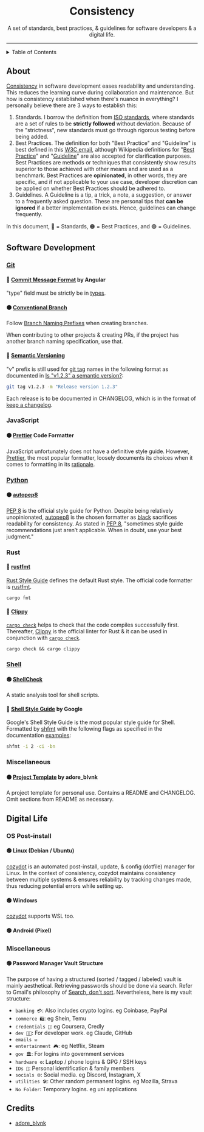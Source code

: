 <div align="center"> <!-- use align as CSS is not allowed on GitHub markdown https://github.com/orgs/community/discussions/22728 -->
  <h1>Consistency</h1> <!-- Project Name -->
  <p> <!-- Description -->
    A set of standards, best practices, & guidelines for software developers & a digital life.
  </p>
</div>

---

<details>
<summary>Table of Contents</summary>

- [About](#about)
- [Software Development](#software-development)
  - [Git](#git)
    - [🔴 Commit Message Format by Angular](#-commit-message-format-by-angular)
    - [🟠 Conventional Branch](#-conventional-branch)
    - [🔴 Semantic Versioning](#-semantic-versioning)
  - [JavaScript](#javascript)
    - [🟠 Prettier Code Formatter](#-prettier-code-formatter)
  - [Python](#python)
    - [🟠 autopep8](#-autopep8)
  - [Rust](#rust)
    - [🔴 rustfmt](#-rustfmt)
    - [🔴 Clippy](#-clippy)
  - [Shell](#shell)
    - [🟢 ShellCheck](#-shellcheck)
    - [🔴 Shell Style Guide by Google](#-shell-style-guide-by-google)
  - [Miscellaneous](#miscellaneous)
    - [🟠 Project Template by adore\_blvnk](#-project-template-by-adore_blvnk)
- [Digital Life](#digital-life)
  - [OS Post-install](#os-post-install)
    - [🟢 Linux (Debian / Ubuntu)](#-linux-debian--ubuntu)
    - [🟢 Windows](#-windows)
    - [🟢 Android (Pixel)](#-android-pixel)
  - [Miscellaneous](#miscellaneous-1)
    - [🟢 Password Manager Vault Structure](#-password-manager-vault-structure)
</details>

## About

[Consistency](https://www.tuple.nl/en/knowledge-base/consistency) in software development eases readability and understanding. This reduces the learning curve during collaboration and maintenance. But how is consistency established when there's nuance in everything? I personally believe there are 3 ways to establish this:

1. Standards. I borrow the definition from [ISO standards](https://www.iso.org/standards.html), where standards are a set of rules to be **strictly followed** without deviation. Because of the "strictness", new standards must go through rigorous testing before being added.
2. Best Practices. The definition for both "Best Practice" and "Guideline" is best defined in this [W3C email](https://lists.w3.org/Archives/Public/public-ldp-wg/2013Jul/0006.html), although Wikipedia definitions for "[Best Practice](https://wikipedia.org/wiki/Coding_best_practices)" and "[Guideline](https://wikipedia.org/wiki/Guideline)" are also accepted for clarification purposes. Best Practices are methods or techniques that consistently show results superior to those achieved with other means and are used as a benchmark. Best Practices are **opinionated**, in other words, they are specific, and if not applicable to your use case, developer discretion can be applied on whether Best Practices should be adhered to.
3. Guidelines. A Guideline is a tip, a trick, a note, a suggestion, or answer to a frequently asked question. These are personal tips that **can be ignored** if a better implementation exists. Hence, guidelines can change frequently.

In this document, 🔴 = Standards, 🟠 = Best Practices, and 🟢 = Guidelines.

## Software Development

### [Git](https://git-scm.com)

#### 🔴 [Commit Message Format](https://github.com/angular/angular/blob/main/CONTRIBUTING.md) by Angular

"type" field must be strictly be in [types](https://github.com/angular/angular/blob/main/CONTRIBUTING.md#type).

#### 🟠 [Conventional Branch](https://conventional-branch.github.io)

Follow [Branch Naming Prefixes](https://conventional-branch.github.io/#branch-naming-prefixes) when creating branches.

When contributing to other projects & creating PRs, if the project has another branch naming specification, use that.

#### 🔴 [Semantic Versioning](https://semver.org)

"v" prefix is still used for [git tag](https://git-scm.com/docs/git-tag) names in the following format as documented in [Is "v1.2.3" a semantic version?](https://semver.org/#is-v123-a-semantic-version):

```bash
git tag v1.2.3 -m "Release version 1.2.3"
```

Each release is to be documented in CHANGELOG, which is in the format of [keep a changelog](https://keepachangelog.com/en/1.1.0).

### JavaScript

#### 🟠 [Prettier](https://prettier.io) Code Formatter

JavaScript unfortunately does not have a definitive style guide. However, [Prettier](https://prettier.io), the most popular formatter, loosely documents its choices when it comes to formatting in its [rationale](https://prettier.io/docs/en/rationale).

### [Python](https://python.org)

#### 🟠 [autopep8](https://github.com/hhatto/autopep8)

[PEP 8](https://peps.python.org/pep-0008) is the official style guide for Python. Despite being relatively unopinionated, [autopep8](https://github.com/hhatto/autopep8) is the chosen formatter as [black](https://github.com/psf/black) sacrifices readability for consistency. As stated in [PEP 8](https://peps.python.org/pep-0008), "sometimes style guide recommendations just aren’t applicable. When in doubt, use your best judgment."

### Rust

#### 🔴 [rustfmt](https://github.com/rust-lang/rustfmt)

[Rust Style Guide](https://doc.rust-lang.org/style-guide/index.html) defines the default Rust style. The official code formatter is [rustfmt](https://github.com/rust-lang/rustfmt).

```
cargo fmt
```

#### 🔴 [Clippy](https://github.com/rust-lang/rust-clippy)

[`cargo check`](https://doc.rust-lang.org/cargo/commands/cargo-check.html) helps to check that the code compiles successfully first. Thereafter, [Clippy](https://github.com/rust-lang/rust-clippy) is the official linter for Rust & it can be used in conjunction with [`cargo check`](https://doc.rust-lang.org/cargo/commands/cargo-check.html).

```
cargo check && cargo clippy
```

### [Shell](https://www.gnu.org/software/bash)

#### 🟢 [ShellCheck](https://www.shellcheck.net)

A static analysis tool for shell scripts.

#### 🔴 [Shell Style Guide](https://google.github.io/styleguide/shellguide.html) by Google

Google's Shell Style Guide is the most popular style guide for Shell. Formatted by [shfmt](https://github.com/mvdan/sh) with the following flags as specified in the documentation [examples](https://github.com/mvdan/sh/blob/master/cmd/shfmt/shfmt.1.scd#examples):

```bash
shfmt -i 2 -ci -bn
```

### Miscellaneous

#### 🟠 [Project Template](./../project_template/README.md) by adore_blvnk

A project template for personal use. Contains a README and CHANGELOG. Omit sections from README as necessary.

## Digital Life

### OS Post-install

#### 🟢 Linux (Debian / Ubuntu)

[cozydot](https://github.com/adoreblvnk/cozydot) is an automated post-install, update, & config (dotfile) manager for Linux. In the context of consistency, cozydot maintains consistency between multiple systems & ensures reliability by tracking changes made, thus reducing potential errors while setting up.

#### 🟢 Windows

[cozydot](https://github.com/adoreblvnk/cozydot) supports WSL too.

#### 🟢 Android (Pixel)

### Miscellaneous

#### 🟢 Password Manager Vault Structure

The purpose of having a structured (sorted / tagged / labeled) vault is mainly aesthetical. Retrieving passwords should be done via search. Refer to Gmail's philosophy of [Search, don't sort](https://googlesystem.blogspot.com/2007/02/gmails-philosophy-today.html). Nevertheless, here is my vault structure:

- `banking 💳`: Also includes crypto logins. eg Coinbase, PayPal
- `commerce 🛍️`: eg Shein, Temu
- `credentials 📄`: eg Coursera, Credly
- `dev 👨‍💻`: For developer work. eg Claude, GitHub
- `emails ✉️`
- `entertainment 🎮`: eg Netflix, Steam
- `gov 🏛️`: For logins into government services
- `hardware ⚙️`: Laptop / phone logins & GPG / SSH keys
- `IDs 🪪`: Personal identification & family members
- `socials 🌐`: Social media. eg Discord, Instagram, X
- `utilities 🛠️`: Other random permanent logins. eg Mozilla, Strava
- `No Folder`: Temporary logins. eg uni applications

## Credits <!-- omit in toc -->

- [adore_blvnk](https://x.com/adore_blvnk)
